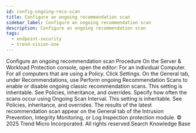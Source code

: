 ```yaml
---
id: config-ongoing-reco-scan
title: Configure an ongoing recommendation scan
sidebar_label: Configure an ongoing recommendation scan
description: Configure an ongoing recommendation scan
tags:
  - endpoint-security
  - trend-vision-one
---
```


 Configure an ongoing recommendation scan Procedure On the Server & Workload Protection console, open the editor: For an individual Computer. For all computers that are using a Policy. Click Settings. On the General tab, under Recommendations, use Perform ongoing Recommendation Scans to enable or disable ongoing classic recommendation scans. This setting is inheritable. See Policies, inheritance, and overrides. Specify how often the scans occur using Ongoing Scan Interval. This setting is inheritable. See Policies, inheritance, and overrides. The results of the latest recommendation scan appear on the General tab of the Intrusion Prevention, Integrity Monitoring, or Log Inspection protection module. © 2025 Trend Micro Incorporated. All rights reserved.Search Knowledge Base
